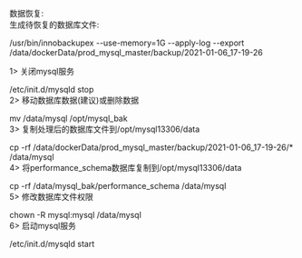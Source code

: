 数据恢复:  
生成待恢复的数据库文件:  

/usr/bin/innobackupex --use-memory=1G --apply-log --export /data/dockerData/prod_mysql_master/backup/2021-01-06_17-19-26 


1> 关闭mysql服务  

/etc/init.d/mysqld stop  
2> 移动数据库数据(建议)或删除数据  

mv /data/mysql /opt/mysql_bak  
3> 复制处理后的数据库文件到/opt/mysql13306/data  

cp -rf /data/dockerData/prod_mysql_master/backup/2021-01-06_17-19-26/* /data/mysql  
4> 将performance_schema数据库复制到/opt/mysql13306/data  

cp -rf /data/mysql_bak/performance_schema /data/mysql  
5> 修改数据库文件权限  

chown -R mysql:mysql /data/mysql  
6> 启动mysql服务  

/etc/init.d/mysqld start  
